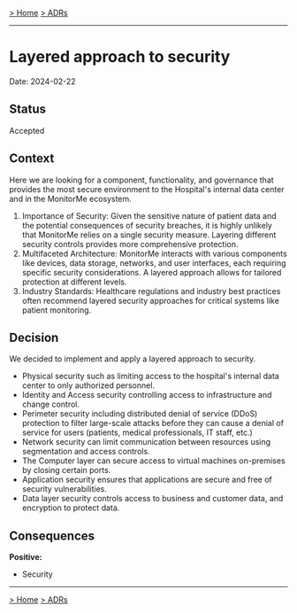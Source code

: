 [> Home](../README.md)    [> ADRs](README.md)

---

# Layered approach to security

Date: 2024-02-22

## Status

Accepted

## Context

Here we are looking for a component, functionality, and governance that provides the most secure environment to the Hospital's internal data center and in the MonitorMe ecosystem.
1. Importance of Security: Given the sensitive nature of patient data and the potential consequences of security breaches, it is highly unlikely that MonitorMe relies on a single security measure. Layering different security controls provides more comprehensive protection.
2. Multifaceted Architecture: MonitorMe interacts with various components like devices, data storage, networks, and user interfaces, each requiring specific security considerations. A layered approach allows for tailored protection at different levels.
3. Industry Standards: Healthcare regulations and industry best practices often recommend layered security approaches for critical systems like patient monitoring.

## Decision

We decided to implement and apply a layered approach to security.
- Physical security such as limiting access to the hospital's internal data center to only authorized personnel.
- Identity and Access security controlling access to infrastructure and change control.
- Perimeter security including distributed denial of service (DDoS) protection to filter large-scale attacks before they can cause a denial of service for users (patients, medical professionals, IT staff, etc.)
- Network security can limit communication between resources using segmentation and access controls.
- The Computer layer can secure access to virtual machines on-premises by closing certain ports.
- Application security ensures that applications are secure and free of security vulnerabilities.
- Data layer security controls access to business and customer data, and encryption to protect data.

## Consequences

**Positive:**

- Security

---

[> Home](../README.md)    [> ADRs](README.md)
